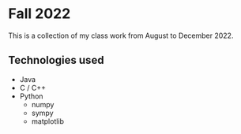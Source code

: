 # Fall 2022
This is a collection of my class work from August to December 2022.

## Technologies used
- Java
- C / C++
- Python
    - numpy 
    - sympy
    - matplotlib
